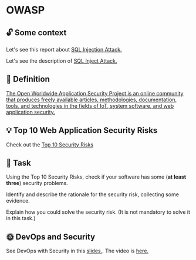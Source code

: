 OWASP
====

## :unlock: Some context

Let's see this report about [SQL Injection Attack.](https://www.scmagazine.com/resource/data-security/how-the-latest-sql-injection-attacks-threaten-web-application-firewalls) 

Let's see the description of [SQL Inject Attack.](https://owasp.org/www-community/attacks/SQL_Injection)


## :hammer: Definition

[The Open Worldwide Application Security Project is an online community that produces freely available articles, methodologies, documentation, tools, and technologies in the fields of IoT, system software, and web application security.](https://en.wikipedia.org/wiki/OWASP)



## :bulb: Top 10 Web Application Security Risks

Check out the [Top 10 Security Risks](https://owasp.org/Top10/)


## :construction_worker: Task

Using the Top 10 Security Risks, check if your software has some (**at least three**) security problems.

Identify and describe the rationale for the security risk, collecting some evidence.

Explain how you could solve the security risk. (It is not mandatory to solve it in this task.)


## :sun_with_face: DevOps and Security

See DevOps with Security in this [slides.](https://static.sched.com/hosted_files/owasp2023globalappsecwashin/4b/Final_The%20State%20of%20DevOps%20-%20Security%20Enables%20Velocity%20-%20AppsecUS.pdf). The video is [here.](https://www.youtube.com/watch?v=bV2xZPBTcBo)

